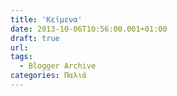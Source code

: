 ```yaml
---
title: 'Κείμενα'
date: 2013-10-06T10:56:00.001+01:00
draft: true
url: 
tags:
  - Blogger Archive
categories: Παλιά
---
```


